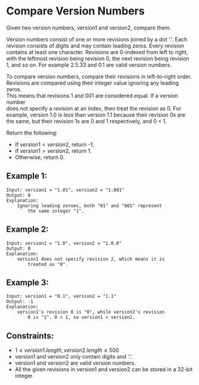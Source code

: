 # Compare Version Numbers

Given two version numbers, version1 and version2, compare them.

Version numbers consist of one or more revisions joined by a dot '.'. Each  
revision consists of digits and may contain leading zeros. Every revision  
contains at least one character. Revisions are 0-indexed from left to right,  
with the leftmost revision being revision 0, the next revision being revision  
1, and so on. For example 2.5.33 and 0.1 are valid version numbers.

To compare version numbers, compare their revisions in left-to-right order.  
Revisions are compared using their integer value ignoring any leading zeros.  
This means that revisions 1 and 001 are considered equal. If a version number  
does not specify a revision at an index, then treat the revision as 0. For  
example, version 1.0 is less than version 1.1 because their revision 0s are  
the same, but their revision 1s are 0 and 1 respectively, and 0 < 1.

Return the following:

* If $version1 < version2$, return -1.
* If $version1 > version2$, return 1.
* Otherwise, return 0.

 

## Example 1:

    Input: version1 = "1.01", version2 = "1.001"
    Output: 0
    Explanation: 
        Ignoring leading zeroes, both "01" and "001" represent 
            the same integer "1".


## Example 2:

    Input: version1 = "1.0", version2 = "1.0.0"
    Output: 0
    Explanation: 
        version1 does not specify revision 2, which means it is 
            treated as "0".


## Example 3:

    Input: version1 = "0.1", version2 = "1.1"
    Output: -1
    Explanation: 
        version1's revision 0 is "0", while version2's revision 
            0 is "1". 0 < 1, so version1 < version2.


 

## Constraints:

* $1 \le version1.length, version2.length \le 500$
* version1 and version2 only contain digits and '.'.
* version1 and version2 are valid version numbers.
* All the given revisions in version1 and version2 can be stored in a 32-bit  
integer.

